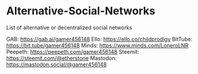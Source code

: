 # Alternative-Social-Networks
List of alternative or decentralized social networks

GAB: https://gab.ai/gamer456148
Ello: https://ello.co/childprodigy
BitTube: https://bit.tube/gamer456148
Minds: https://www.minds.com/LoneroLNR
Peepeth: https://peepeth.com/gamer456148
Steemit: https://steemit.com/@etherstone
Mastodon: https://mastodon.social/@gamer456148
